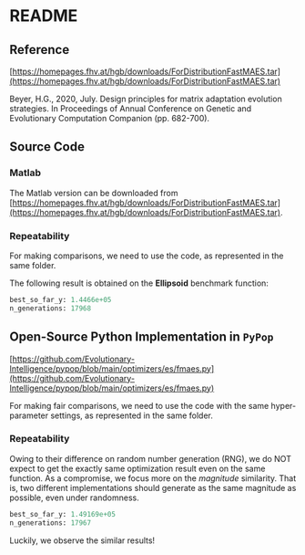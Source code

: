 # README

## Reference

[https://homepages.fhv.at/hgb/downloads/ForDistributionFastMAES.tar](https://homepages.fhv.at/hgb/downloads/ForDistributionFastMAES.tar)

Beyer, H.G., 2020, July. Design principles for matrix adaptation evolution strategies. In Proceedings of Annual Conference on Genetic and Evolutionary Computation Companion (pp. 682-700).

## Source Code

### Matlab

The Matlab version can be downloaded from [https://homepages.fhv.at/hgb/downloads/ForDistributionFastMAES.tar](https://homepages.fhv.at/hgb/downloads/ForDistributionFastMAES.tar).

### Repeatability

For making comparisons, we need to use the code, as represented in the same folder.

The following result is obtained on the **Ellipsoid** benchmark function:

```python
best_so_far_y: 1.4466e+05
n_generations: 17968
```

## Open-Source Python Implementation in ```PyPop```

[https://github.com/Evolutionary-Intelligence/pypop/blob/main/optimizers/es/fmaes.py](https://github.com/Evolutionary-Intelligence/pypop/blob/main/optimizers/es/fmaes.py)

For making fair comparisons, we need to use the code with the same hyper-parameter settings, as represented in the same folder.

### Repeatability

Owing to their difference on random number generation (RNG), we do NOT expect to get the exactly same optimization result even on the same function.
As a compromise, we focus more on the *magnitude* similarity. That is, two different implementations should generate as the same magnitude as possible, even under randomness.

```Python
best_so_far_y: 1.49169e+05
n_generations: 17967
```

Luckily, we observe the similar results!
